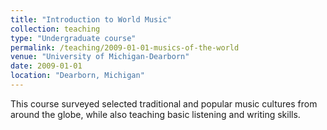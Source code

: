 ```yaml
---
title: "Introduction to World Music"
collection: teaching
type: "Undergraduate course"
permalink: /teaching/2009-01-01-musics-of-the-world
venue: "University of Michigan-Dearborn"
date: 2009-01-01
location: "Dearborn, Michigan"
---
```


This course surveyed selected traditional and popular music cultures from around the globe, while also teaching basic listening and writing skills.
